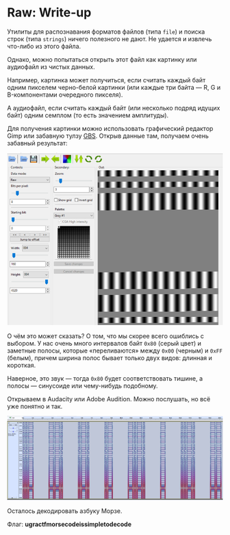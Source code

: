 # Raw: Write-up

Утилиты для распознавания форматов файлов (типа `file`) и поиска строк (типа `strings`)
ничего полезного не дают. Не удается и извлечь что-либо из этого файла.

Однако, можно попытаться открыть этот файл как картинку или аудиофайл из чистых данных.

Например, картинка может получиться, если считать каждый байт одним пикселем черно-белой
картинки (или каждые три байта — R, G и B-компонентами очередного пикселя).

А аудиофайл, если считать каждый байт (или несколько подряд идущих байт) одним семплом 
(то есть значением амплитуды).

Для получения картинки можно использовать графический редактор Gimp или забавную
тулзу [GBS](https://www.old-games.ru/forum/threads/gbs.59696/). Открыв данные там, 
получаем очень забавный результат:

![Оптическая иллюзия: параллельны ли границы серых полос?](private/gbs.png)

О чём это может сказать? О том, что мы скорее всего ошиблись с выбором. У нас очень
много интервалов байт `0x80` (серый цвет) и заметные полосы, которые «переливаются»
между `0x00` (черным) и `0xFF` (белым), причем ширина полос бывает только двух видов:
длинная и короткая.

Наверное, это звук — тогда `0x80` будет соответствовать тишине, а полосы — синусоиде 
или чему-нибудь подобному.

Открываем в Audacity или Adobe Audition. Можно послушать, но всё уже понятно и так.

![Видим спектрограмму: ..- --. .-. .-](private/auc.png)

Осталось декодировать азбуку Морзе.

Флаг: **ugractfmorsecodeissimpletodecode**
